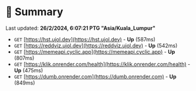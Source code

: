 # 📖 Summary
Last updated: **26/2/2024, 6:07:21 PTG "Asia/Kuala_Lumpur"**

- `GET` [https://hst.ujol.dev](https://hst.ujol.dev) - **Up** (587ms)
- `GET` [https://reddviz.ujol.dev](https://reddviz.ujol.dev) - **Up** (542ms)
- `GET` [https://memeapi.cyclic.app](https://memeapi.cyclic.app) - **Up** (807ms)
- `GET` [https://klik.onrender.com/health](https://klik.onrender.com/health) - **Up** (475ms)
- `GET` [https://dumb.onrender.com](https://dumb.onrender.com) - **Up** (849ms)
